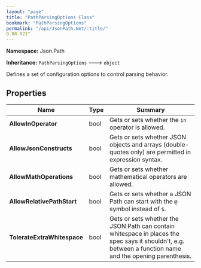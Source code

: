 ```yaml
---
layout: "page"
title: "PathParsingOptions Class"
bookmark: "PathParsingOptions"
permalink: "/api/JsonPath.Net/:title/"
0.08.021"
---
```

**Namespace:** Json.Path

**Inheritance:**
`PathParsingOptions`
 🡒 
`object`

Defines a set of configuration options to control parsing behavior.

## Properties

| Name | Type | Summary |
|---|---|---|
| **AllowInOperator** | bool | Gets or sets whether the `in` operator is allowed. |
| **AllowJsonConstructs** | bool | Gets or sets whether JSON objects and arrays (double-quotes only) are permitted in expression syntax. |
| **AllowMathOperations** | bool | Gets or sets whether mathematical operators are allowed. |
| **AllowRelativePathStart** | bool | Gets or sets whether a JSON Path can start with the `@` symbol instead of `$`. |
| **TolerateExtraWhitespace** | bool | Gets or sets whether the JSON Path can contain whitespace in places the spec says it shouldn't, e.g. between a function name and the opening parenthesis. |

